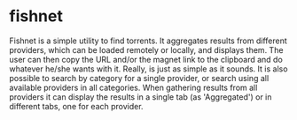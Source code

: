 fishnet
=======
Fishnet is a simple utility to find torrents. It aggregates results from different providers, which can be loaded remotely or locally, and displays them. The user can then copy the URL and/or the magnet link to the clipboard and do whatever he/she wants with it. Really, is just as simple as it sounds. It is also possible to search by category for a single provider, or search using all available providers in all categories. When gathering results from all providers it can display the results in a single tab (as 'Aggregated') or in different tabs, one for each provider.
